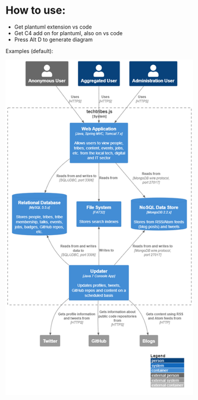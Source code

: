 # How to use:

- Get plantuml extension vs code
- Get C4 add on for plantuml, also on vs code
- Press Alt D to generate diagram

Examples (default):

![Example Diagram](/sample%20arch.png)

